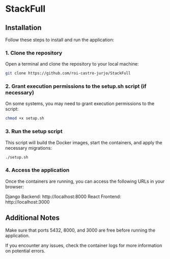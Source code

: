 # StackFull

## Installation

Follow these steps to install and run the application:

### 1. Clone the repository

Open a terminal and clone the repository to your local machine:
```sh
git clone https://github.com/roi-castro-jurjo/StackFull
```

### 2. Grant execution permissions to the setup.sh script (if necessary)

On some systems, you may need to grant execution permissions to the script:

```sh
chmod +x setup.sh
```

### 3. Run the setup script
   
This script will build the Docker images, start the containers, and apply the necessary migrations:

```sh
./setup.sh
```

### 4. Access the application

Once the containers are running, you can access the following URLs in your browser:

Django Backend: http://localhost:8000
React Frontend: http://localhost:3000


## Additional Notes
Make sure that ports 5432, 8000, and 3000 are free before running the application.

If you encounter any issues, check the container logs for more information on potential errors.
